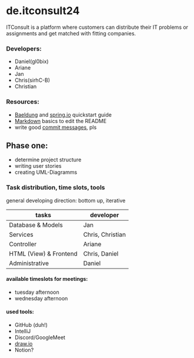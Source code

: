 # de.itconsult24

ITConsult is a platform where customers can distribute their IT problems or assignments and get matched with fitting companies. 

### Developers: 
- Daniel(gl0bix) 
- Ariane
- Jan
- Chris(sirhC-B)
- Christian

### Resources:

 - [Baeldung](https://www.baeldung.com/spring-tutorial) and [spring.io](https://spring.io/quickstart) quickstart guide
 - [Markdown](https://www.markdownguide.org/cheat-sheet) basics to edit the README
 - write good [commit messages](https://chris.beams.io/posts/git-commit/), pls

## Phase one: 

- determine project structure
- writing user stories
- creating UML-Diagramms

### Task distribution, time slots, tools

general developing direction: bottom up, iterative

tasks | developer
--------- | ---
Database & Models | Jan
Services | Chris, Christian
Controller | Ariane
HTML (View) & Frontend | Chris, Daniel
Administrative | Daniel

#### available timeslots for meetings:
- tuesday afternoon
- wednesday afternoon

#### used tools:
- GitHub (duh!)
- IntelliJ
- Discord/GoogleMeet
- [draw.io](https://app.diagrams.net)
- Notion?
